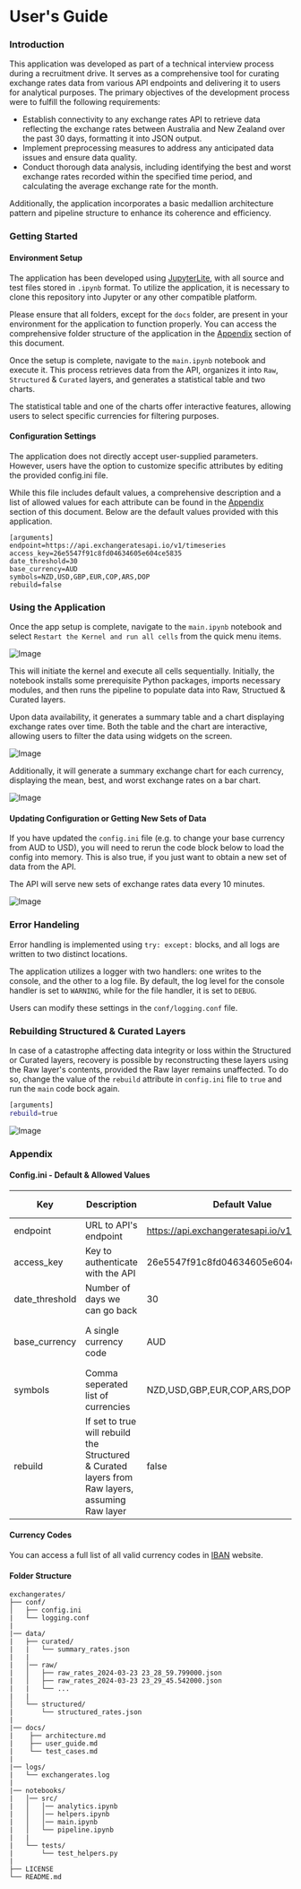 # User's Guide

### Introduction

This application was developed as part of a technical interview process during a recruitment drive. It serves as a comprehensive tool for curating exchange rates data from various API endpoints and delivering it to users for analytical purposes. The primary objectives of the development process were to fulfill the following requirements:

- Establish connectivity to any exchange rates API to retrieve data reflecting the exchange rates between Australia and New Zealand over the past 30 days, formatting it into JSON output.
- Implement preprocessing measures to address any anticipated data issues and ensure data quality.
- Conduct thorough data analysis, including identifying the best and worst exchange rates recorded within the specified time period, and calculating the average exchange rate for the month.

Additionally, the application incorporates a basic medallion architecture pattern and pipeline structure to enhance its coherence and efficiency.

### Getting Started

#### Environment Setup

The application has been developed using [JupyterLite](https://jupyter.org/try), with all source and test files stored in ```.ipynb``` format. To utilize the application, it is necessary to clone this repository into Jupyter or any other compatible platform.

Please ensure that all folders, except for the ```docs``` folder, are present in your environment for the application to function properly. You can access the comprehensive folder structure of the application in the [Appendix](#appendix) section of this document.

Once the setup is complete, navigate to the ```main.ipynb``` notebook and execute it. This process retrieves data from the API, organizes it into ```Raw```, ```Structured``` & ```Curated``` layers, and generates a statistical table and two charts.

The statistical table and one of the charts offer interactive features, allowing users to select specific currencies for filtering purposes.

#### Configuration Settings

The application does not directly accept user-supplied parameters. However, users have the option to customize specific attributes by editing the provided config.ini file. 

While this file includes default values, a comprehensive description and a list of allowed values for each attribute can be found in the [Appendix](#appendix) section of this document. Below are the default values provided with this application.

```
[arguments]
endpoint=https://api.exchangeratesapi.io/v1/timeseries
access_key=26e5547f91c8fd04634605e604ce5835
date_threshold=30
base_currency=AUD
symbols=NZD,USD,GBP,EUR,COP,ARS,DOP
rebuild=false
```

### Using the Application

Once the app setup is complete, navigate to the ```main.ipynb``` notebook and select ```Restart the Kernel and run all cells``` from the quick menu items.

![Image](./img/running-app.png)

This will initiate the kernel and execute all cells sequentially. Initially, the notebook installs some prerequisite Python packages, imports necessary modules, and then runs the pipeline to populate data into Raw, Structued & Curated layers.

Upon data availability, it generates a summary table and a chart displaying exchange rates over time. Both the table and the chart are interactive, allowing users to filter the data using widgets on the screen.

![Image](./img/results.png)

Additionally, it will generate a summary exchange chart for each currency, displaying the mean, best, and worst exchange rates on a bar chart.

![Image](./img/statistics.png)

#### Updating Configuration or Getting New Sets of Data

If you have updated the ```config.ini``` file (e.g. to change your base currency from AUD to USD), you will need to rerun the code block below to load the config into memory. This is also true, if you just want to obtain a new set of data from the API.

The API will serve new sets of exchange rates data every 10 minutes.

![Image](./img/pipeline-run.png)

### Error Handeling

Error handling is implemented using ```try: except:``` blocks, and all logs are written to two distinct locations.

The application utilizes a logger with two handlers: one writes to the console, and the other to a log file. By default, the log level for the console handler is set to ```WARNING```, while for the file handler, it is set to ```DEBUG```.

Users can modify these settings in the ```conf/logging.conf``` file.

### Rebuilding Structured & Curated Layers

In case of a catastrophe affecting data integrity or loss within the Structured or Curated layers, recovery is possible by reconstructing these layers using the Raw layer's contents, provided the Raw layer remains unaffected. To do so, change the value of the ```rebuild``` attribute in ```config.ini``` file to ```true``` and run the ```main``` code bock again.

```bash
[arguments]
rebuild=true
```

![Image](./img/pipeline-run.png)

### Appendix

#### Config.ini - Default & Allowed Values

| Key | Description | Default Value | Allowed Values |
|----------|----------|----------|----------|
|endpoint | URL to API's endpoint | https://api.exchangeratesapi.io/v1/timeseries |N/A|
|access_key | Key to authenticate with the API | 26e5547f91c8fd04634605e604ce5835 |N/A|
|date_threshold | Number of days we can go back | 30 |0 >= x <=365|
|base_currency | A single currency code | AUD |Consult list of [currencies](#currency-codes) below|
|symbols | Comma seperated list of currencies | NZD,USD,GBP,EUR,COP,ARS,DOP |Consult list of [currencies](#currency-codes) below|
|rebuild | If set to true will rebuild the Structured & Curated layers from Raw layers, assuming Raw layer | false |true/false|

#### Currency Codes

You can access a full list of all valid currency codes in [IBAN](https://www.iban.com/currency-codes) website.


#### Folder Structure

```
exchangerates/
├── conf/
│   ├── config.ini
|   └── logging.conf
|
|── data/
|   ├── curated/
|   |   └── summary_rates.json
|   |
|   │── raw/
|   │   ├── raw_rates_2024-03-23 23_28_59.799000.json
|   │   ├── raw_rates_2024-03-23 23_29_45.542000.json
|   |   └── ...
|   |
│   └── structured/
|       └── structured_rates.json
|
|── docs/
|    ├── architecture.md
|    ├── user_guide.md
|    └── test_cases.md
|
|── logs/
|   └── exchangerates.log
|
|── notebooks/
|   │── src/
|   │   │── analytics.ipynb
|   │   │── helpers.ipynb
|   │   │── main.ipynb
|   │   └── pipeline.ipynb
|   |
|   └── tests/
|       └── test_helpers.py
|
├── LICENSE
└── README.md
 
```
